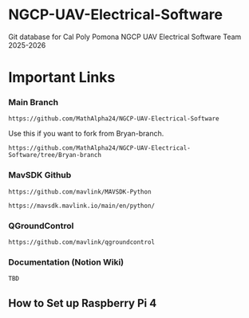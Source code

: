 # NGCP-UAV-Electrical-Software
Git database for Cal Poly Pomona NGCP UAV Electrical Software Team 2025-2026

# Important Links

### Main Branch
```
https://github.com/MathAlpha24/NGCP-UAV-Electrical-Software
```
Use this if you want to fork from Bryan-branch.
```
https://github.com/MathAlpha24/NGCP-UAV-Electrical-Software/tree/Bryan-branch
```

### MavSDK Github
```
https://github.com/mavlink/MAVSDK-Python
```
```
https://mavsdk.mavlink.io/main/en/python/
```
### QGroundControl
```
https://github.com/mavlink/qgroundcontrol
```
### Documentation (Notion Wiki)
```
TBD
```



## How to Set up Raspberry Pi 4

